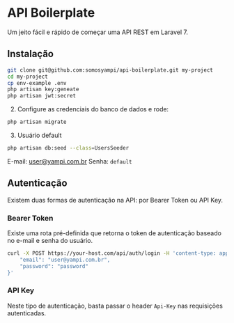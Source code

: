 # API Boilerplate

Um jeito fácil e rápido de começar uma API REST em Laravel 7.

## Instalação

```bash
git clone git@github.com:somosyampi/api-boilerplate.git my-project
cd my-project
cp env-example .env
php artisan key:geneate
php artisan jwt:secret
```

2. Configure as credenciais do banco de dados e rode:

```bash
php artisan migrate
```

3. Usuário default

```bash
php artisan db:seed --class=UsersSeeder
```

E-mail: user@yampi.com.br
Senha: `default`

## Autenticação

Existem duas formas de autenticação na API: por Bearer Token ou API Key.

### Bearer Token

Existe uma rota pré-definida que retorna o token de autenticação baseado no e-mail e senha do usuário.

```bash
curl -X POST https://your-host.com/api/auth/login -H 'content-type: application/json' -d '{
    "email": "user@yampi.com.br", 
    "password": "password"
}'
```

### API Key

Neste tipo de autenticação, basta passar o header  `Api-Key` nas requisições autenticadas.